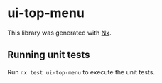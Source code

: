 # ui-top-menu

This library was generated with [Nx](https://nx.dev).

## Running unit tests

Run `nx test ui-top-menu` to execute the unit tests.
